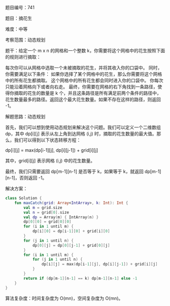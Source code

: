 题目编号：741

题目：摘花生

难度：中等

考察范围：动态规划

题干：给定一个 m x n 的网格和一个整数 k，你需要将这个网格中的花生按照下面的规则进行摘取：

每次你可以从网格中选取一个未被摘取的花生，并将其收入你的口袋中。
同时，你需要满足以下条件：
如果你选择了某个网格中的花生，那么你需要将这个网格中的所有花生都摘取。
这个网格中的所有花生都会同时进入你的口袋中。
你每次只能沿着网格向下或者向右走。
最终，你需要在网格的右下角找到一条路径，使得你摘取的花生的数量是 k 个，并且这条路径是所有满足前两个条件的路径中，花生数量最多的路径。返回这个最大花生数量。如果不存在这样的路径，则返回 -1。

解题思路：动态规划

首先，我们可以想到使用动态规划来解决这个问题。我们可以定义一个二维数组 dp，其中 dp[i][j] 表示从左上角到达网格 (i,j) 时，摘取的花生数量的最大值。那么，我们可以得到以下状态转移方程：

dp[i][j] = max(dp[i-1][j], dp[i][j-1]) + grid[i][j]

其中，grid[i][j] 表示网格 (i,j) 中的花生数量。

最终，我们只需要返回 dp[m-1][n-1] 是否等于 k，如果等于 k，就返回 dp[m-1][n-1]，否则返回 -1。

解决方案：

```kotlin
class Solution {
    fun maxCatch(grid: Array<IntArray>, k: Int): Int {
        val m = grid.size
        val n = grid[0].size
        val dp = Array(m) { IntArray(n) }
        dp[0][0] = grid[0][0]
        for (i in 1 until m) {
            dp[i][0] = dp[i-1][0] + grid[i][0]
        }
        for (j in 1 until n) {
            dp[0][j] = dp[0][j-1] + grid[0][j]
        }
        for (i in 1 until m) {
            for (j in 1 until n) {
                dp[i][j] = max(dp[i-1][j], dp[i][j-1]) + grid[i][j]
            }
        }
        return if (dp[m-1][n-1] == k) dp[m-1][n-1] else -1
    }
}
```

算法复杂度：时间复杂度为 O(mn)，空间复杂度为 O(mn)。